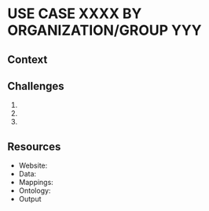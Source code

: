 # USE CASE XXXX BY ORGANIZATION/GROUP YYY

## Context


## Challenges
1.
2.
3. 

## Resources
- Website:
- Data:
- Mappings:
- Ontology:
- Output
